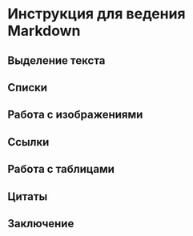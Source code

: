 # Инструкция для ведения Markdown

## Выделение текста

## Списки

## Работа с изображениями 

## Ссылки

## Работа с таблицами

## Цитаты

## Заключение 